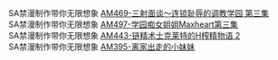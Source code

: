 SA禁漫制作带你无限想象       [AM469-三射面谈～连锁耻辱的调教学园 第三集](http://sagj.me/videoDetail/ea05e4bbce419780.html)     
SA禁漫制作带你无限想象       [AM497-学园痴女姐姐Maxheart第三集](http://sagj.me/videoDetail/e95bc40a56ec083b.html)          
SA禁漫制作带你无限想象       [AM443-链精术士克莱特的H榨精物语 2](http://sagj.me/videoDetail/dca714e5ce6764de.html)     
SA禁漫制作带你无限想象       [AM395-离家出走的小妹妹](http://sagj.me/videoDetail/79a517bf8daa086e.html)     
